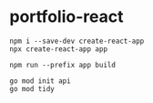 # portfolio-react

```
npm i --save-dev create-react-app
npx create-react-app app
```

```
npm run --prefix app build
```

```
go mod init api
go mod tidy
```